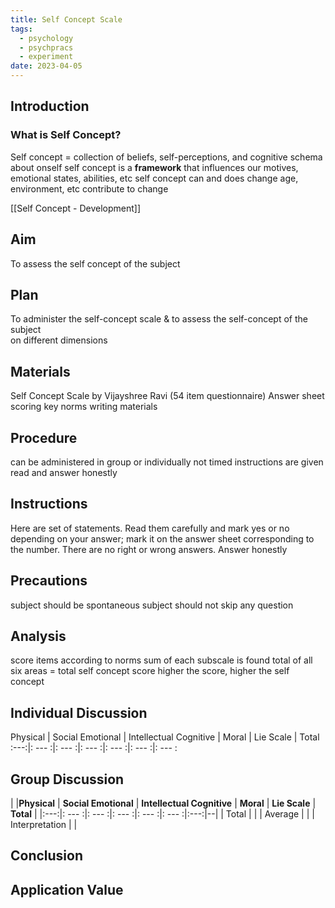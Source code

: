 ```yaml
---
title: Self Concept Scale
tags:
  - psychology
  - psychpracs
  - experiment
date: 2023-04-05
---
```

## Introduction

### What is Self Concept?
Self concept = collection of beliefs, self-perceptions, and cognitive schema about onself 
self concept is a **framework** that influences our motives, emotional states, abilities, etc 
self concept can and does change 
age, environment, etc contribute to change 

[[Self Concept - Development]] 

## Aim
To assess the self concept of the subject
## Plan
To administer the self-concept scale & to assess the self-concept of the subject  
on different dimensions

## Materials
Self Concept Scale by Vijayshree Ravi (54 item questionnaire)
Answer sheet
scoring key
norms 
writing materials 

## Procedure
can be administered in group or individually
not timed
instructions are given
read and answer honestly

## Instructions
Here are set of statements. Read them carefully and mark yes or no depending on your answer; mark it on the answer sheet corresponding to the number. There are no right or wrong answers. Answer honestly  

## Precautions
subject should be spontaneous
subject should not skip any question 

## Analysis
score items according to norms 
sum of each subscale is found
total of all six areas = total self concept score 
higher the score, higher the self concept 

## Individual Discussion

Physical | Social Emotional | Intellectual Cognitive | Moral | Lie Scale | Total 
 :---:|: --- :|: --- :|: --- :|: --- :|: --- :|: --- :

## Group Discussion

|  |**Physical** | **Social Emotional** | **Intellectual Cognitive** | **Moral** | **Lie Scale** | **Total** | 
|:---:|: --- :|: --- :|: --- :|: --- :|: --- :|:---:|--|
| Total | |
| Average |  |
| Interpretation |  |


## Conclusion

## Application Value